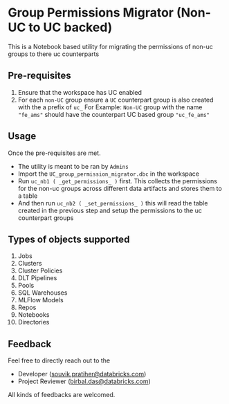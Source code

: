 # Group Permissions Migrator (Non-UC to UC backed)
This is a Notebook based utility for migrating the permissions of non-uc groups to there uc counterparts


## Pre-requisites
1. Ensure that the workspace has UC enabled
2. For each `non-UC` group ensure a `UC` counterpart group is also created with the a prefix of `uc_`
   For Example: `Non-UC` group with the name `"fe_ams"` should have the counterpart UC based group `"uc_fe_ams"`

## Usage
Once the pre-requisites are met.
* The utility is meant to be ran by `Admins`
* Import the `UC_group_permission_migrator.dbc` in the workspace
* Run `uc_nb1 ( _get_permissions_ )` first. This collects the permissions for the non-uc groups across different data artifacts and stores them to a table
* And then run `uc_nb2 ( _set_permissions_ )` this will read the table created in the previous step and setup the permissions to the uc counterpart groups

## Types of objects supported
1. Jobs
2. Clusters
3. Cluster Policies
4. DLT Pipelines
5. Pools
6. SQL Warehouses
7. MLFlow Models
8. Repos
9. Notebooks
10. Directories

## Feedback
Feel free to directly reach out to the 

* Developer (souvik.pratiher@databricks.com) 
* Project Reviewer (birbal.das@databricks.com)

All kinds of feedbacks are welcomed.
